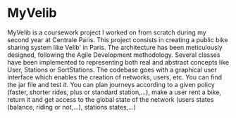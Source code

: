 # MyVelib

MyVelib is a coursework project I worked on from scratch during my second year at Centrale Paris.
This project consists in creating a public bike sharing system like Velib' in Paris. The architecture has been meticulously designed, following the Agile Development methodology. Several classes have been implemented to representing both real and abstract concepts like User, Stations or SortStations.
The codebase goes with a graphical user interface which enables the creation of networks, users, etc. You can find the jar file and test it.
You can plan journeys according to a given policy (faster, shorter rides, plus or standard station,...), make a user rent a bike, return it and get access to the global state of the network (users states (balance, riding or not,...), stations states,...)
